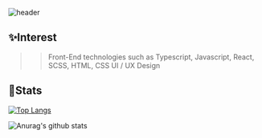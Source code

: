 ![header](https://HYESEON.vercel.app/api?type=slice&color=gradient&height=300&section=footer&text=capsule%20render&fontSize=90)

## :sparkles:Interest
>> Front-End technologies such as Typescript, Javascript, React, SCSS, HTML, CSS
>> UI / UX Design

## :speech_balloon:Stats
 [![Top Langs](https://github-readme-stats.vercel.app/api/top-langs/?username=anuraghazra&layout=compact)](https://github.com/anuraghazra/github-readme-stats)

![Anurag's github stats](https://github-readme-stats.vercel.app/api?username=hyess210&show_icons=true&theme=buefy)
